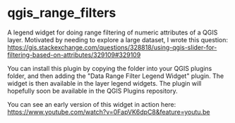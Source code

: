 # qgis_range_filters
A legend widget for doing range filtering of numeric attributes of a QGIS layer. Motivated by needing to explore a large dataset, I wrote this question: https://gis.stackexchange.com/questions/328818/using-qgis-slider-for-filtering-based-on-attributes/329109#329109

You can install this plugin by copying the folder into  your QGIS plugins folder, and then adding the "Data Range Filter Legend Widget" plugin. The widget is then available in the layer legend widgets. The plugin will hopefully soon be available in the QGIS Plugins repository. 

You can see an early version of this widget in action here: https://www.youtube.com/watch?v=0FapVK6dpC8&feature=youtu.be
